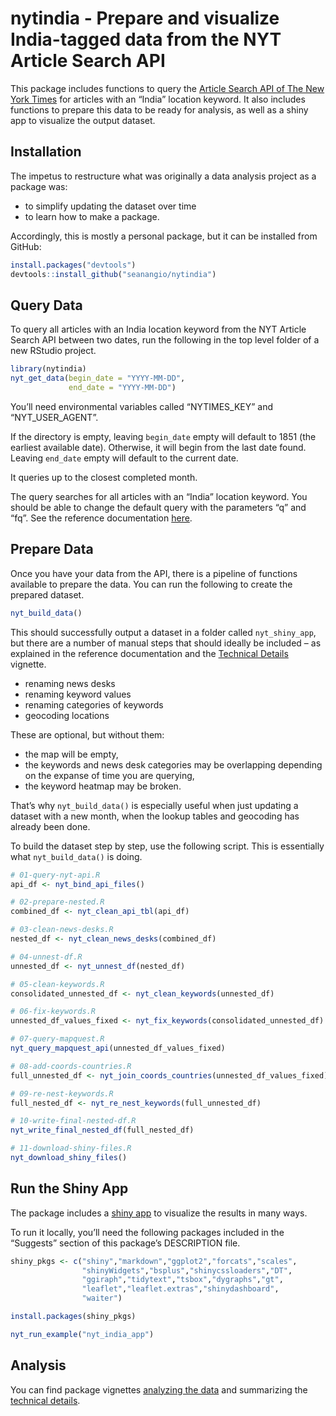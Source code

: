 
<!-- README.md is generated from README.Rmd. Please edit that file. You'll still need to render `README.Rmd` regularly, to keep `README.md` up-to-date. `devtools::build_readme()` is handy for this. You could also use GitHub Actions to re-render `README.Rmd` every time you push. An example workflow can be found here: <https://github.com/r-lib/actions/tree/master/examples>. -->

# nytindia - Prepare and visualize India-tagged data from the NYT Article Search API

<!-- badges: start -->
<!-- badges: end -->

This package includes functions to query the [Article Search API of The
New York
Times](https://developer.nytimes.com/docs/articlesearch-product/1/overview)
for articles with an “India” location keyword. It also includes
functions to prepare this data to be ready for analysis, as well as a
shiny app to visualize the output dataset.

## Installation

The impetus to restructure what was originally a data analysis project
as a package was:

-   to simplify updating the dataset over time
-   to learn how to make a package.

Accordingly, this is mostly a personal package, but it can be installed
from GitHub:

``` r
install.packages("devtools")
devtools::install_github("seanangio/nytindia")
```

## Query Data

To query all articles with an India location keyword from the NYT
Article Search API between two dates, run the following in the top level
folder of a new RStudio project.

``` r
library(nytindia)
nyt_get_data(begin_date = "YYYY-MM-DD", 
             end_date = "YYYY-MM-DD")
```

You’ll need environmental variables called “NYTIMES\_KEY” and
“NYT\_USER\_AGENT”.

If the directory is empty, leaving `begin_date` empty will default to
1851 (the earliest available date). Otherwise, it will begin from the
last date found. Leaving `end_date` empty will default to the current
date.

It queries up to the closest completed month.

The query searches for all articles with an “India” location keyword.
You should be able to change the default query with the parameters “q”
and “fq”. See the reference documentation
[here](https://seanangio.github.io/nytindia/reference/nyt_get_data.html).

## Prepare Data

Once you have your data from the API, there is a pipeline of functions
available to prepare the data. You can run the following to create the
prepared dataset.

``` r
nyt_build_data()
```

This should successfully output a dataset in a folder called
`nyt_shiny_app`, but there are a number of manual steps that should
ideally be included – as explained in the reference documentation and
the [Technical
Details](https://seanangio.github.io/nytindia/articles/technical-details.html)
vignette.

-   renaming news desks
-   renaming keyword values
-   renaming categories of keywords
-   geocoding locations

These are optional, but without them:

-   the map will be empty,
-   the keywords and news desk categories may be overlapping depending
    on the expanse of time you are querying,
-   the keyword heatmap may be broken.

That’s why `nyt_build_data()` is especially useful when just updating a
dataset with a new month, when the lookup tables and geocoding has
already been done.

To build the dataset step by step, use the following script. This is
essentially what `nyt_build_data()` is doing.

``` r
# 01-query-nyt-api.R
api_df <- nyt_bind_api_files()

# 02-prepare-nested.R
combined_df <- nyt_clean_api_tbl(api_df)

# 03-clean-news-desks.R
nested_df <- nyt_clean_news_desks(combined_df)

# 04-unnest-df.R
unnested_df <- nyt_unnest_df(nested_df)

# 05-clean-keywords.R
consolidated_unnested_df <- nyt_clean_keywords(unnested_df)

# 06-fix-keywords.R
unnested_df_values_fixed <- nyt_fix_keywords(consolidated_unnested_df)

# 07-query-mapquest.R
nyt_query_mapquest_api(unnested_df_values_fixed)

# 08-add-coords-countries.R
full_unnested_df <- nyt_join_coords_countries(unnested_df_values_fixed)

# 09-re-nest-keywords.R
full_nested_df <- nyt_re_nest_keywords(full_unnested_df)

# 10-write-final-nested-df.R
nyt_write_final_nested_df(full_nested_df)

# 11-download-shiny-files.R
nyt_download_shiny_files()
```

## Run the Shiny App

The package includes a [shiny
app](https://github.com/seanangio/nytindia/tree/master/inst/examples/nyt_india_app)
to visualize the results in many ways.

To run it locally, you’ll need the following packages included in the
“Suggests” section of this package’s DESCRIPTION file.

``` r
shiny_pkgs <- c("shiny","markdown","ggplot2","forcats","scales",
                "shinyWidgets","bsplus","shinycssloaders","DT",
                "ggiraph","tidytext","tsbox","dygraphs","gt",
                "leaflet","leaflet.extras","shinydashboard",
                "waiter")

install.packages(shiny_pkgs)

nyt_run_example("nyt_india_app")
```

## Analysis

You can find package vignettes [analyzing the
data](https://seanangio.github.io/nytindia/articles/analysis.html) and
summarizing the [technical
details](https://seanangio.github.io/nytindia/articles/technical-details.html).
